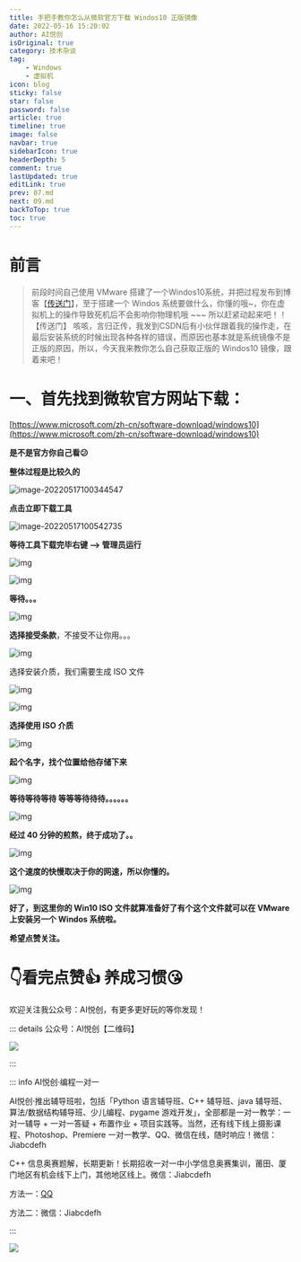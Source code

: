 ```yaml
---
title: 手把手教你怎么从微软官方下载 Windos10 正版镜像
date: 2022-05-16 15:20:02
author: AI悦创
isOriginal: true
category: 技术杂谈
tag:
    - Windows
    - 虚拟机
icon: blog
sticky: false
star: false
password: false
article: true
timeline: true
image: false
navbar: true
sidebarIcon: true
headerDepth: 5
comment: true
lastUpdated: true
editLink: true
prev: 07.md
next: 09.md
backToTop: true
toc: true
---
```


# 前言

> 前段时间自己使用 VMware 搭建了一个Windos10系统，并把过程发布到博客【[传送门](./07.md)】，至于搭建一个 Windos 系统要做什么，你懂的哦~，你在虚拟机上的操作导致死机后不会影响你物理机哦 ~~~ 所以赶紧动起来吧！！【传送门】  咳咳，言归正传，我发到CSDN后有小伙伴跟着我的操作走，在最后安装系统的时候出现各种各样的错误，而原因也基本就是系统镜像不是正版的原因，所以，今天我来教你怎么自己获取正版的 Windos10 镜像，跟着来吧！

# 一、首先找到微软官方网站下载：

[https://www.microsoft.com/zh-cn/software-download/windows10](https://www.microsoft.com/zh-cn/software-download/windows10)

**是不是官方你自己看😕**

**整体过程是比较久的**

![image-20220517100344547](./08.assets/image-20220517100344547.png)

**点击立即下载工具**

![image-20220517100542735](./08.assets/image-20220517100542735.png)

**等待工具下载完毕右键 --> 管理员运行**

![img](./08.assets/20200703181043926.png)

![img](./08.assets/2020070315521364.png)

 **等待。。。**

![img](./08.assets/20200703155252405.png)

**选择接受条款**，不接受不让你用。。。

 ![img](./08.assets/20200703155433101.png)

选择安装介质，我们需要生成 ISO 文件

![img](./08.assets/20200703155548806.png)

![img](./08.assets/20200703155754393.png)

**选择使用 ISO 介质**

![img](./08.assets/20200703155721551.png)

**起个名字，找个位置给他存储下来**

![img](./08.assets/20200703155925963.png)

**等待等待等待 等等等待待待。。。。。。**

![img](./08.assets/20200703160011284.png)

**经过 40 分钟的煎熬，终于成功了。。**

![img](./08.assets/20200703180414835.png)

**这个速度的快慢取决于你的网速，所以你懂的。**

![img](./08.assets/20200703180801464.png)

**好了，到这里你的 Win10 ISO 文件就算准备好了有个这个文件就可以在 VMware 上安装另一个 Windos 系统啦。**

**希望点赞关注。**

# 👇看完点赞👍 养成习惯😘

欢迎关注我公众号：AI悦创，有更多更好玩的等你发现！

::: details 公众号：AI悦创【二维码】

![](/gzh.jpg)

:::

::: info AI悦创·编程一对一

AI悦创·推出辅导班啦，包括「Python 语言辅导班、C++ 辅导班、java 辅导班、算法/数据结构辅导班、少儿编程、pygame 游戏开发」，全部都是一对一教学：一对一辅导 + 一对一答疑 + 布置作业 + 项目实践等。当然，还有线下线上摄影课程、Photoshop、Premiere 一对一教学、QQ、微信在线，随时响应！微信：Jiabcdefh

C++ 信息奥赛题解，长期更新！长期招收一对一中小学信息奥赛集训，莆田、厦门地区有机会线下上门，其他地区线上。微信：Jiabcdefh

方法一：[QQ](http://wpa.qq.com/msgrd?v=3&uin=1432803776&site=qq&menu=yes)

方法二：微信：Jiabcdefh

:::

![](/zsxq.jpg)
